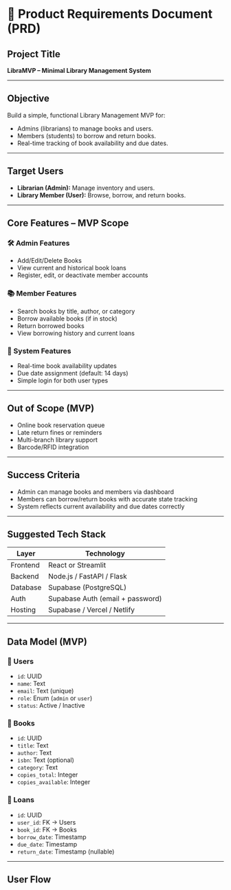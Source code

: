 # 📘 Product Requirements Document (PRD)

## Project Title  
**LibraMVP – Minimal Library Management System**

---

## Objective

Build a simple, functional Library Management MVP for:
- Admins (librarians) to manage books and users.
- Members (students) to borrow and return books.
- Real-time tracking of book availability and due dates.

---

## Target Users

- **Librarian (Admin):** Manage inventory and users.
- **Library Member (User):** Browse, borrow, and return books.

---

## Core Features – MVP Scope

### 🛠️ Admin Features
- Add/Edit/Delete Books
- View current and historical book loans
- Register, edit, or deactivate member accounts

### 📚 Member Features
- Search books by title, author, or category
- Borrow available books (if in stock)
- Return borrowed books
- View borrowing history and current loans

### 🔄 System Features
- Real-time book availability updates
- Due date assignment (default: 14 days)
- Simple login for both user types

---

## Out of Scope (MVP)
- Online book reservation queue
- Late return fines or reminders
- Multi-branch library support
- Barcode/RFID integration

---

## Success Criteria
- Admin can manage books and members via dashboard
- Members can borrow/return books with accurate state tracking
- System reflects current availability and due dates correctly

---

## Suggested Tech Stack

| Layer     | Technology                          |
|-----------|-------------------------------------|
| Frontend  | React or Streamlit                  |
| Backend   | Node.js / FastAPI / Flask           |
| Database  | Supabase (PostgreSQL)               |
| Auth      | Supabase Auth (email + password)    |
| Hosting   | Supabase / Vercel / Netlify         |

---

## Data Model (MVP)

### 📄 Users
- `id`: UUID
- `name`: Text
- `email`: Text (unique)
- `role`: Enum (`admin` or `user`)
- `status`: Active / Inactive

### 📄 Books
- `id`: UUID
- `title`: Text
- `author`: Text
- `isbn`: Text (optional)
- `category`: Text
- `copies_total`: Integer
- `copies_available`: Integer

### 📄 Loans
- `id`: UUID
- `user_id`: FK → Users
- `book_id`: FK → Books
- `borrow_date`: Timestamp
- `due_date`: Timestamp
- `return_date`: Timestamp (nullable)

---

## User Flow


